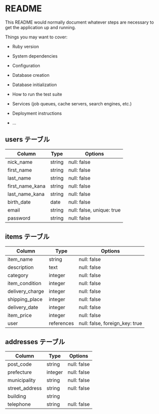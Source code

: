 # README

This README would normally document whatever steps are necessary to get the
application up and running.

Things you may want to cover:

* Ruby version

* System dependencies

* Configuration

* Database creation

* Database initialization

* How to run the test suite

* Services (job queues, cache servers, search engines, etc.)

* Deployment instructions

* ...



## users テーブル
| Column             | Type   | Options                              |
| ------------------ | ------ | ------------------------------------ |
| nick_name          | string | null: false                          |
| first_name         | string | null: false                          |
| last_name          | string | null: false                          |
| first_name_kana    | string | null: false                          |
| last_name_kana     | string | null: false                          |
| birth_date         | date   | null: false                          |
| email              | string | null: false, unique: true            |
| password           | string | null: false                          |




## items テーブル
| Column                | Type       | Options                        |
| --------------------- | ---------- | ------------------------------ |
| item_name             | string     | null: false                    |
| description           | text       | null: false                    |
| category              | integer    | null: false                    |
| item_condition        | integer    | null: false                    |
| delivery_charge       | integer    | null: false                    |
| shipping_place        | integer    | null: false                    |
| delivery_date         | integer    | null: false                    |
| item_price            | integer    | null: false                    |
| user                  | references | null: false, foreign_key: true |





## addresses テーブル
| Column             | Type       | Options                        |
| ------------------ | ---------- | ------------------------------ |
| post_code          | string     | null: false                    |
| prefecture         | integer    | null: false                    |
| municipality       | string     | null: false                    |
| street_address     | string     | null: false                    |
| building           | string     |                                |
| telephone          | string     | null: false                    |




